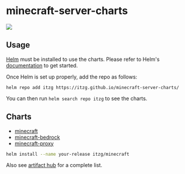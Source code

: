 # minecraft-server-charts

[![](https://github.com/itzg/minecraft-server-charts/workflows/Release%20Charts/badge.svg?branch=master)](https://github.com/itzg/minecraft-server-charts/actions)

## Usage

[Helm](https://helm.sh) must be installed to use the charts.
Please refer to Helm's [documentation](https://helm.sh/docs/) to get started.

Once Helm is set up properly, add the repo as follows:

```console
helm repo add itzg https://itzg.github.io/minecraft-server-charts/
```

You can then run `helm search repo itzg` to see the charts.

## Charts

* [minecraft](https://github.com/itzg/minecraft-server-charts/tree/master/charts/minecraft)
* [minecraft-bedrock](https://github.com/itzg/minecraft-server-charts/tree/master/charts/minecraft-bedrock)
* [minecraft-proxy](https://github.com/itzg/minecraft-server-charts/tree/master/charts/minecraft-proxy)

```bash
helm install --name your-release itzg/minecraft
```

Also see [artifact hub](https://artifacthub.io/packages/search?repo=minecraft-server-charts) for a complete list.
